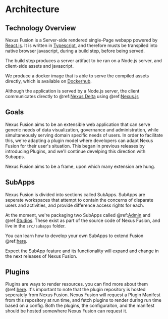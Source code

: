 # Architecture

## Technology Overview

Nexus Fusion is a Server-side rendered single-Page webapp powered by [React.js](https://reactjs.org/). It is written in [Typescript](https://www.typescriptlang.org/), and therefore musts be transpiled into native browser javascript, during a build step, before being served.

The build step produces a server artifact to be ran on a Node.js server, and client-side assets and javascript.

We produce a docker image that is able to serve the compiled assets directly, which is available on [Dockerhub](https://hub.docker.com/repository/docker/bluebrain/nexus-web).

Although the application is served by a Node.js server, the client communicates directly to @ref:[Nexus Delta](../delta/index.md) using @ref:[Nexus.js](../utilities/utilities.md#nexus-js)

## Goals

Nexus Fusion aims to be an extensible web application that can serve generic needs of data visualization, governance and administration, while simultaneously serving domain specific needs of users. In order to facilitate this, we're adapting a plugin model where developers can adapt Nexus Fusion for their user's situation. This began in previous releases by introducing Plugins, and we'll continue develping this direction with Subapps.

Nexus Fusion aims to be a frame, upon which many extension are hung.

## SubApps

Nexus Fusion is divided into sections called SubApps. SubApps are seperate workspaces that attempt to contain the concerns of disparate users and activities, and provide difference access rights for each.

At the moment, we're packaging two SubApps called @ref:[Admin](admin.md) and @ref:[Studios](studio.md). These exist as part of the source code of Nexus Fusion, and live in the `src/subapps` folder.

You can learn how to develop your own SubApps to extend Fusion @ref:[here](add-your-own-app.md).

Expect the SubApp feature and its functionality will expand and change in the next releases of Nexus Fusion.

## Plugins

Plugins are ways to render resources. you can find more about them @ref:[here](plugins.md). It's important to note that the plugin repository is hosted seperately from Nexus Fusion. Nexus Fusion will request a Plugin Manifest from this repository at run time, and fetch plugins to render during run time based on a config. Both the plugins, the configuraiton, and the manifest should be hosted somewhere Nexus Fusion can request it.
